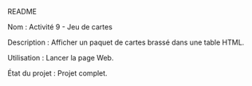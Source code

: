 
README

Nom :
Activité 9 - Jeu de cartes

Description :
Afficher un paquet de cartes brassé dans une table HTML.

Utilisation :
Lancer la page Web.

État du projet :
Projet complet.

